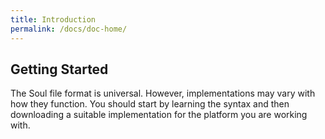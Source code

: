 ```yaml
---
title: Introduction
permalink: /docs/doc-home/
---
```


## Getting Started
The Soul file format is universal. However, implementations may vary with how they function. 
You should start by learning the syntax and then downloading a suitable implementation for the platform you are working with.
